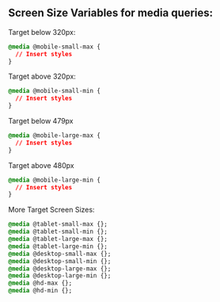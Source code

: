## Screen Size Variables for media queries:

Target below 320px:

```CSS
@media @mobile-small-max {
  // Insert styles
} 
```

Target above 320px:

```CSS
@media @mobile-small-min {
  // Insert styles
}
```

Target below 479px

```CSS
@media @mobile-large-max {
  // Insert styles
}
```

Target above 480px

```CSS
@media @mobile-large-min {
  // Insert styles
}
```

More Target Screen Sizes:

```CSS
@media @tablet-small-max {};
@media @tablet-small-min {};
@media @tablet-large-max {};
@media @tablet-large-min {};
@media @desktop-small-max {};
@media @desktop-small-min {};
@media @desktop-large-max {};
@media @desktop-large-min {};
@media @hd-max {};
@media @hd-min {};
```
